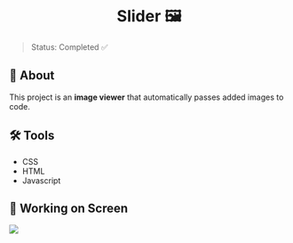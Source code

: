 <h1 align="center">
Slider 🖼️
</h1>

>Status: Completed ✅

<h2>📃 About</h2>

This project is an **image viewer** that automatically passes added images to code.

<h2>🛠️ Tools</h2>
<ul>
<li>CSS</li>
<li>HTML</li>
<li>Javascript</li>
</ul>

<h2>📲 Working on Screen</h2>
<img src="/img/GIF.gif">


